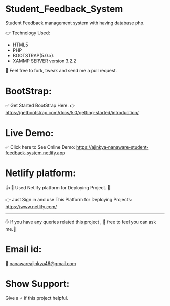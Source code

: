 # Student_Feedback_System
Student Feedback management system with having database php.

:point_right: Technology Used:
* HTML5
* PHP
* BOOTSTRAP(5.0.x).
* XAMMP SERVER version 3.2.2

:pray: Feel free to fork, tweak and send me a pull request.

# BootStrap: 
:white_check_mark: Get Started BootStrap Here. :point_right: https://getbootstrap.com/docs/5.0/getting-started/introduction/


# Live Demo:

:white_check_mark: Click here to See Online Demo:   https://ajinkya-nanaware-student-feedback-system.netlify.app


# Netlify platform:

:thumbsup: :gem:  Used Netlify platform for Deploying Project. :gem: 

:point_right: Just Sign in and use This Platform for Deploying Projects:  https://www.netlify.com/

----

:raised_hand: If you have any queries related this project , :pray: free to feel you can ask me.:pray:

# Email id:
:e-mail: nanawareajinkya46@gmail.com

# Show Support:
Give a ⭐️ if this project helpful.
